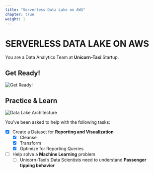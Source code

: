 ```yaml
---
title: "Serverless Data Lake on AWS"
chapter: true
weight: 1
---
```


# SERVERLESS DATA LAKE ON AWS

You are a Data Analytics Team at **Unicorn-Taxi** Startup.

## Get Ready!

![Get Ready!](/images/introduction/get-ready.png)

## Practice & Learn

![Data Lake Architecture](/images/architecture/serverless-data-lake.png)

You've been asked to help with the following tasks:

* [x] Create a Dataset for **Reporting and Visualization**
  * [x] Cleanse
  * [x] Transform
  * [x] Optimize for Reporting Queries
* [ ] Help solve a **Machine Learning** problem
  * [ ] Unicorn-Taxi’s Data Scientists need to understand **Passenger tipping behavior**
